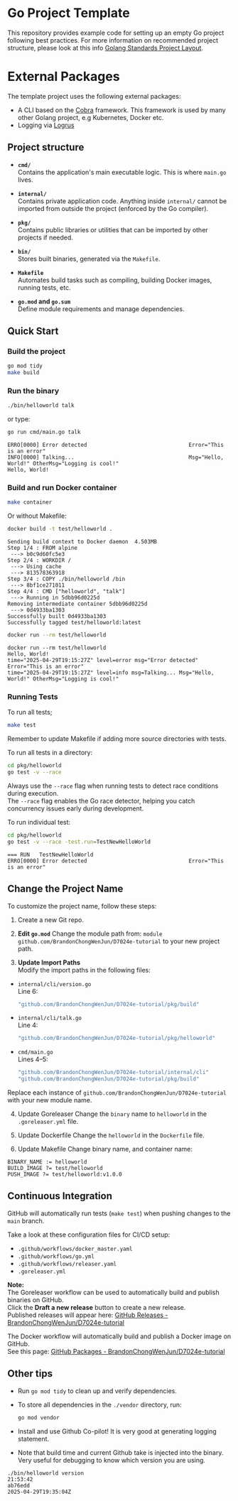 # Go Project Template

This repository provides example code for setting up an empty Go project following best practices.
For more information on recommended project structure, please look at this info [Golang Standards Project Layout](https://github.com/golang-standards/project-layout).

# External Packages
The template project uses the following external packages:
- A CLI based on the [Cobra](https://github.com/spf13/cobra) framework. This framework is used by many other Golang project, e.g Kubernetes, Docker etc.
- Logging via [Logrus](https://github.com/sirupsen/logrus)

## Project structure 
- **`cmd/`**  
  Contains the application's main executable logic. This is where `main.go` lives.

- **`internal/`**  
  Contains private application code. Anything inside `internal/` cannot be imported from outside the project (enforced by the Go compiler).

- **`pkg/`**  
  Contains public libraries or utilities that can be imported by other projects if needed.

- **`bin/`**  
  Stores built binaries, generated via the `Makefile`.

- **`Makefile`**  
  Automates build tasks such as compiling, building Docker images, running tests, etc.

- **`go.mod` and `go.sum`**  
  Define module requirements and manage dependencies.

##  Quick Start
### Build the project
```bash
go mod tidy
make build
```

### Run the binary
```bash
./bin/helloworld talk
```

or type:
```bash
go run cmd/main.go talk
```

```console
ERRO[0000] Error detected                                Error="This is an error"
INFO[0000] Talking...                                    Msg="Hello, World!" OtherMsg="Logging is cool!"
Hello, World!
```


### Build and run Docker container
```bash
make container
```

Or without Makefile: 

```bash
docker build -t test/helloworld .
```

```console
Sending build context to Docker daemon  4.503MB
Step 1/4 : FROM alpine
 ---> b0c9d60fc5e3
Step 2/4 : WORKDIR /
 ---> Using cache
 ---> 813578363918
Step 3/4 : COPY ./bin/helloworld /bin
 ---> 8bf1ce271011
Step 4/4 : CMD ["helloworld", "talk"]
 ---> Running in 5dbb96d0225d
Removing intermediate container 5dbb96d0225d
 ---> 0d4933ba1303
Successfully built 0d4933ba1303
Successfully tagged test/helloworld:latest
```

```bash
docker run --rm test/helloworld
```

```console
docker run --rm test/helloworld
Hello, World!
time="2025-04-29T19:15:27Z" level=error msg="Error detected" Error="This is an error"
time="2025-04-29T19:15:27Z" level=info msg=Talking... Msg="Hello, World!" OtherMsg="Logging is cool!"
```

### Running Tests
To run all tests;
```bash
make test 
```

Remember to update Makefile if adding more source directories with tests.

To run all tests in a directory:
```bash
cd pkg/helloworld
go test -v --race
```

Always use the `--race` flag when running tests to detect race conditions during execution.  
The `--race` flag enables the Go race detector, helping you catch concurrency issues early during development.

To run individual test:
```bash
cd pkg/helloworld
go test -v --race -test.run=TestNewHelloWorld
```

```console
=== RUN   TestNewHelloWorld
ERRO[0000] Error detected                                Error="This is an error"
```

## Change the Project Name
To customize the project name, follow these steps:

1. Create a new Git repo.

2. **Edit `go.mod`** 
   Change the module path from: `module github.com/BrandonChongWenJun/D7024e-tutorial` to your new project path.

3. **Update Import Paths**  
Modify the import paths in the following files:

- `internal/cli/version.go`  
  Line 6:
  ```go
  "github.com/BrandonChongWenJun/D7024e-tutorial/pkg/build"
  ```

- `internal/cli/talk.go`  
  Line 4:
  ```go
  "github.com/BrandonChongWenJun/D7024e-tutorial/pkg/helloworld"
  ```

- `cmd/main.go`  
  Lines 4–5:
  ```go
  "github.com/BrandonChongWenJun/D7024e-tutorial/internal/cli"
  "github.com/BrandonChongWenJun/D7024e-tutorial/pkg/build"
  ```

Replace each instance of `github.com/BrandonChongWenJun/D7024e-tutorial` with your new module name.

4. Update Goreleaser
Change the `binary` name to `helloworld` in the `.goreleaser.yml` file.

5. Update Dockerfile 
Change the `helloworld` in the `Dockerfile` file.

6. Update Makefile
Change binary name, and container name:

```console
BINARY_NAME := helloworld
BUILD_IMAGE ?= test/helloworld
PUSH_IMAGE ?= test/helloworld:v1.0.0
```

## Continuous Integration
GitHub will automatically run tests (`make test`) when pushing changes to the `main` branch.

Take a look at these configuration files for CI/CD setup:

- `.github/workflows/docker_master.yaml`
- `.github/workflows/go.yml`
- `.github/workflows/releaser.yaml`
- `.goreleaser.yml`

**Note:**  
The Goreleaser workflow can be used to automatically build and publish binaries on GitHub.  
Click the **Draft a new release** button to create a new release.  
Published releases will appear here: [GitHub Releases - BrandonChongWenJun/D7024e-tutorial](https://github.com/BrandonChongWenJun/D7024e-tutorial/releases)

The Docker workflow will automatically build and publish a Docker image on GitHub.  
See this page: [GitHub Packages - BrandonChongWenJun/D7024e-tutorial](https://github.com/BrandonChongWenJun/D7024e-tutorial/pkgs/container/BrandonChongWenJun/D7024e-tutorial)

## Other tips
- Run `go mod tidy` to clean up and verify dependencies.
- To store all dependencies in the `./vendor` directory, run:

  ```sh
  go mod vendor
  ```
- Install and use Github Co-pilot! It is very good at generating logging statement.
- Note that build time and current Github take is injected into the binary. Very useful for debugging to know which version you are using. 

```console
./bin/helloworld version                                                                                                                                                              21:53:42
ab76edd
2025-04-29T19:35:04Z
```
